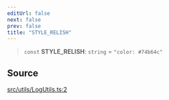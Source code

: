 ```yaml
---
editUrl: false
next: false
prev: false
title: "STYLE_RELISH"
---
```


> `const` **STYLE\_RELISH**: `string` = `"color: #74b64c"`

## Source

[src/utils/LogUtils.ts:2](https://github.com/relishinc/dill-pixel/blob/c79d8e8552aaa0f13a29535c819ae67d025b4669/src/utils/LogUtils.ts#L2)

